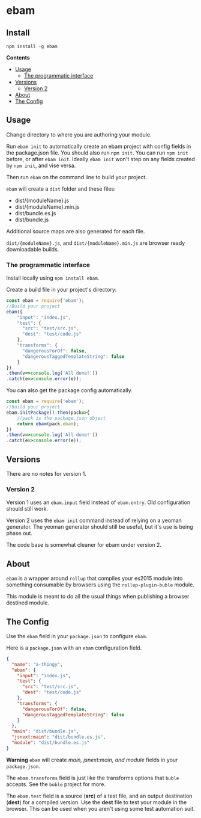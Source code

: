 ebam
====

Install
------

`npm install -g ebam`

<!-- START doctoc generated TOC please keep comment here to allow auto update -->
<!-- DON'T EDIT THIS SECTION, INSTEAD RE-RUN doctoc TO UPDATE -->
**Contents**

- [Usage](#usage)
  - [The programmatic interface](#the-programmatic-interface)
- [Versions](#versions)
  - [Version 2](#version-2)
- [About](#about)
- [The Config](#the-config)

<!-- END doctoc generated TOC please keep comment here to allow auto update -->

Usage
----

Change directory to where you are authoring your module.

Run `ebam init` to automatically create an ebam project with config fields in the package.json file. You should also run `npm init`. You can run `npm init` before, or after `ebam init`. Ideally `ebam init` won't step on any fields created by `npm init`, and vise versa.

Then run `ebam` on the command line to build your project.

`ebam` will create a `dist` folder and these files:

* dist/{moduleName}.js
* dist/{moduleName}.min.js
* dist/bundle.es.js
* dist/bundle.js

Additional source maps are also generated for each file.

`dist/{moduleName}.js`, and `dist/{moduleName}.min.js` are browser ready downloadable builds.

### The programmatic interface

Install locally using `npm install ebam`.

Create a build file in your project's directory:

```javascript
const ebam = require('ebam');
//Build your project
ebam({
    "input": "index.js",
    "test": {
      "src": "test/src.js",
      "dest": "test/code.js"
    },
    "transforms": {
      "dangerousForOf": false,
      "dangerousTaggedTemplateString": false
    }
})
.then(v=>console.log('All done!'))
.catch(e=>console.error(e));
```

You can also get the package config automatically.

```javascript
const ebam = require('ebam');
//Build your project
ebam.initPackage().then(pack=>{
    //pack is the package.json object
    return ebam(pack.ebam);
})
.then(v=>console.log('All done!'))
.catch(e=>console.error(e));
```

Versions
----

There are no notes for version 1.

### Version 2

Version 1 uses an `ebam.input` field instead of `ebam.entry`. Old configuration should still work.

Version 2 uses the `ebam init` command instead of relying on a yeoman generator. The yeoman generator should still be useful, but it's use is being phase out.

The code base is somewhat cleaner for ebam under version 2.

About
----



`ebam` is a wrapper around `rollup` that compiles your es2015 module into something consumable by browsers using the `rollup-plugin-buble` module.

This module is meant to do all the usual things when publishing a browser destined module.

The Config
----------

Use the `ebam` field in your `package.json` to configure `ebam`.

Here is a `package.json` with an `ebam` configuration field.

```JSON
{
  "name": "a-thingy",
  "ebam": {
    "input": "index.js",
    "test": {
      "src": "test/src.js",
      "dest": "test/code.js"
    },
    "transforms": {
      "dangerousForOf": false,
      "dangerousTaggedTemplateString": false
    }
  },
  "main": "dist/bundle.js",
  "jsnext:main": "dist/bundle.es.js",
  "module": "dist/bundle.es.js"
}
```

**Warning** `ebam` will create *main, jsnext:main, and module* fields in your `package.json`.

The `ebam.transforms` field is just like the transforms options that `buble` accepts. See the `buble` project for more.

The `ebam.test` field is a source (**src**) of a test file, and an output destination (**dest**) for a compiled version. Use the **dest** file to test your module in the browser. This can be used when you aren't using some test automation suit.

